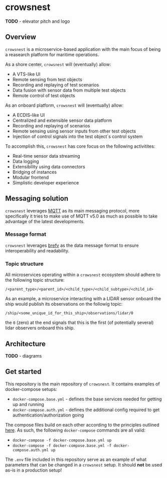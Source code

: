 # crowsnest

**TODO** - elevator pitch and logo

## Overview

`crowsnest` is a microservice-based application with the main focus of being a reasearch platform for maritime operations.

As a shore center, `crowsnest` will (eventually) allow:
* A VTS-like UI
* Remote sensing from test objects
* Recording and replaying of test scenarios
* Data fusion with sensor data from multiple test objects
* Remote control of test objects


As an onboard platform, `crowsnest` will (eventually) allow:
* A ECDIS-like UI
* Centralized and extensible sensor data platform
* Recording and replaying of scenarios
* Remote sensing using sensor inputs from other test objects
* Injection of control signals into the test object´s control system

 To accomplish this, `crowsnest` has core focus on the following activitites:
* Real-time sensor data streaming
* Data logging
* Extensibility using data connectors
* Bridging of instances
* Modular frontend
* Simplistic developer experience

## Messaging solution
`crowsnest` leverages [MQTT](https://mqtt.org/) as its main messaging protocol, more specifically it tries to make use of MQTT v5.0 as much as possible to take advantage of the latest developments.

### Message format
`crowsnest` leverages [brefv](https://github.com/MO-RISE/brefv) as the data message format to ensure interoperability and readability.

### Topic structure
All microservices operating within a `crowsnest` ecosystem should adhere to the following topic structure:
```console
/<parent_type>/<parent_id>/<child_type>/<child_subtype>/<child_id>
```
As an example, a microservice interacting with a LIDAR sensor onboard the ship would publish its observations on the followig topic:
```console
/ship/<some_unique_id_for_this_ship>/observations/lidar/0
```
the `0` (zero) at the end signals that this is the first (of potentially several) lidar observers onboard this ship.

## Architecture
**TODO** - diagrams


## Get started

This repository is the main repository of `crowsnest`. It contains examples of docker-compose setups:
* `docker-compose.base.yml` - defines the base services needed for getting up and running
* `docker-compose.auth.yml` - defines the additional config required to get authentication/authorization going

The compose files build on each other according to the principles outlined [here](https://docs.docker.com/compose/extends/#multiple-compose-files). As such, the following `docker-compose` commands are all valid:
* `docker-compose -f docker-compose.base.yml up`
* `docker-compose -f docker-compose.base.yml -f docker-compose.auth.yml up`

The `.env` file included in this repository serve as an example of what parameters that can be changed in a `crowsnest` setup. It should **not** be used as-is in a production setup!
